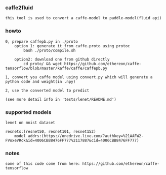 ### caffe2fluid
    this tool is used to convert a caffe-model to paddle-model(fluid api)


### howto
    0, prepare caffepb.py in ./proto
        option 1: generate it from caffe.proto using protoc
            bash ./proto/compile.sh

        option2: download one from github directly
            cd proto/ && wget https://github.com/ethereon/caffe-tensorflow/blob/master/kaffe/caffe/caffepb.py

    1, convert you caffe model using convert.py which will generate a python code and weight(in .npy)

    2, use the converted model to predict

    (see more detail info in 'tests/lenet/README.md')


### supported models
    lenet on mnist dataset

    resnets:(resnet50, resnet101, resnet152)
        model addrs:(https://onedrive.live.com/?authkey=%21AAFW2-FVoxeVRck&id=4006CBB8476FF777%2117887&cid=4006CBB8476FF777)

### notes
    some of this code come from here: https://github.com/ethereon/caffe-tensorflow
